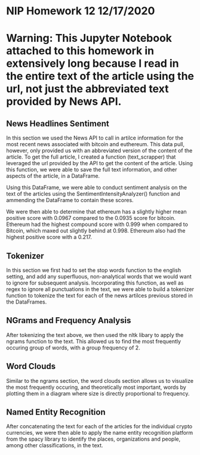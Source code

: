 # NlP Homework 12 12/17/2020

# Warning: This Jupyter Notebook attached to this homework in extensively long because I read in the entire text of the article using the url, not just the abbreviated text provided by News API.

## News Headlines Sentiment

In this section we used the News API to call in artilce information for the most recent news associated with bitcoin and euthereum. This data pull, however, only provided us with an abbreviated version of the content of the article. To get the full article, I created a function (text_scrapper) that leveraged the url provided by the API to get the content of the article. Using this function, we were able to save the full text information, and other aspects of the article, in a DataFrame. 

Using this DataFrame, we were able to conduct sentiment analysis on the text of the articles using the SentimentIntensityAnalyzer() function and ammending the DataFrame to contain these scores. 

We were then able to determine that ethereum has a slightly higher mean positive score with 0.0967 compared to the 0.0935 score for bitcoin. Ethereum had the highest compound score with 0.999 when compared to Bitcoin, which maxed out slightly behind at 0.998. Ethereum also had the highest positive score with a 0.217.

## Tokenizer

In this section we first had to set the stop words function to the english setting, and add any superfluous, non-analytical words that we would want to ignore for subsequent analysis. Incorporating this function, as well as regex to ignore all punctuations in the text, we were able to build a tokenizer function to tokenize the text for each of the news artilces previous stored in the DataFrames. 

## NGrams and Frequency Analysis

After tokenizing the text above, we then used the nltk libary to apply the ngrams function to the text. This allowed us to find the most frequently occuring group of words, with a group frequency of 2. 

## Word Clouds

Similar to the ngrams section, the word clouds section allows us to visualize the most frequently occuring, and theoretically most important, words by plotting them in a diagram where size is directly proportional to frequency. 

## Named Entity Recognition

After concatenating the text for each of the articles for the individual crypto currencies, we were then able to apply the name entity recognition platform from the spacy library to identify the places, organizations and people, among other classifications, in the text.

